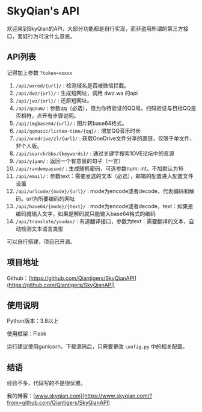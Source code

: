# SkyQian's API

欢迎来到SkyQian的API，大部分功能都是自行实现，而非盗用所谓的第三方接口，套娃行为可没什么意思。

## API列表

记得加上参数 `?token=xxxxx`

1. `/api/wxred/{url}/` : 检测域名是否被微信拦截。
2. `/api/dwz/{url}/` : 生成短网址，调用 dwz.wa 的api
3. `/api/jwz/{url}/` : 还原短网址。
4. `/api/qqnum/` : 参数qq（必选），值为你待验证的QQ号。扫码验证与目标QQ是否相符，点开有步骤说明。
5. `/api/imgbase64/{url}/` : 图片转base64格式。
6. `/api/qqmusic/listen-time/{qq}/` : 增加QQ音乐时长
7. `/api/onedrive/zl/{url}/` : 获取OneDrive文件分享的直链，仅限于单文件、非个人版。
8. `/api/search/bbs/{keywords}/` : 通过关键字搜索1OVE论坛中的资源
9. `/api/yiyan/` : 返回一个有意思的句子（一言）
10. `/api/randompasswd/` : 生成随机密码，可选参数num: int，不加默认为16
11. `/api/email/` : 参数text：需要发送的文本（必选），邮箱的配置进入配置文件设置
12. `/api/urlcode/{mode}/{url}/` : mode为encode或者decode，代表编码和解码。url为所要编码的网址
13. `/api/base64/{mode}/{text}/` : mode为encode或者decode，text：如果是编码就输入文字，如果是解码就只能输入base64格式的编码
14. `/api/translate/youdao/` : 有道翻译接口，参数为text：需要翻译的文本，自动检测文本语言类型

可以自行搭建，项目已开源。 

## 项目地址

Github：[https://github.com/Qiantigers/SkyQianAPI](https://github.com/Qiantigers/SkyQianAPI)

## 使用说明

Python版本：3.8以上

使用框架：Flask

运行建议使用gunicorn，下载源码后，只需要更改 `config.py` 中的相关配置。

## 结语

经验不多，代码写的不是很优雅。

我的博客：[www.skyqian.com](https://www.skyqian.com/?from=github.com/Qiantigers/SkyQianAPI)
